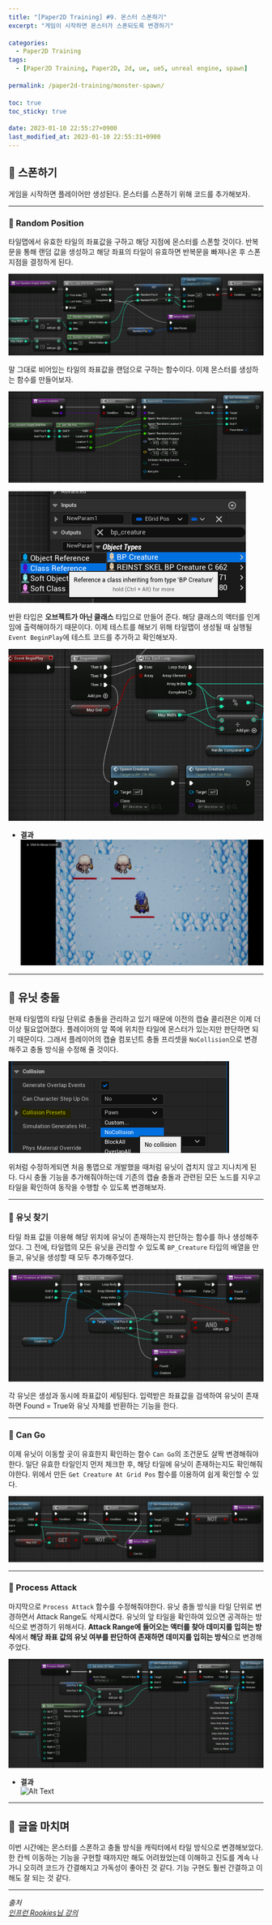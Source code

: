 ```yaml
---
title: "[Paper2D Training] #9. 몬스터 스폰하기"
excerpt: "게임이 시작하면 몬스터가 스폰되도록 변경하기"

categories:
  - Paper2D Training
tags:
  - [Paper2D Training, Paper2D, 2d, ue, ue5, unreal engine, spawn]

permalink: /paper2d-training/monster-spawn/

toc: true
toc_sticky: true

date: 2023-01-10 22:55:27+0900
last_modified_at: 2023-01-10 22:55:31+0900
---
```


## 👻 스폰하기
게임을 시작하면 플레이어만 생성된다. 몬스터를 스폰하기 위해 코드를 추가해보자.

***

### 🌱 Random Position
타일맵에서 유효한 타일의 좌표값을 구하고 해당 지점에 몬스터를 스폰할 것이다. 반복문을 통해 랜덤 값을 생성하고 해당 좌표의 타일이 유효하면 반복문을 빠져나온 후 스폰 지점을 결정하게 된다.

![Alt Text](/assets/images/posts_img/projects/paper2d-training/monster-spawn/get-random-empty-grid-pos.PNG)   

말 그대로 비어있는 타일의 좌표값을 랜덤으로 구하는 함수이다. 이제 몬스터를 생성하는 함수를 만들어보자.

![Alt Text](/assets/images/posts_img/projects/paper2d-training/monster-spawn/spawn-creature.PNG)   

![Alt Text](/assets/images/posts_img/projects/paper2d-training/monster-spawn/class-reference.PNG)   

반환 타입은 **오브젝트가 아닌 클래스** 타입으로 만들어 준다. 해당 클래스의 액터를 인게임에 출력해야하기 때문이다. 이제 테스트를 해보기 위해 타일맵이 생성될 때 실행될 ``` Event BeginPlay ```에 테스트 코드를 추가하고 확인해보자.

![Alt Text](/assets/images/posts_img/projects/paper2d-training/monster-spawn/spawn-test.PNG)   

- **결과**   
![Alt Text](/assets/images/posts_img/projects/paper2d-training/monster-spawn/spawn-monster.PNG)   

***

## 👻 유닛 충돌
현재 타일맵의 타일 단위로 충돌을 관리하고 있기 때문에 이전의 캡슐 콜리젼은 이제 더 이상 필요없어졌다. 플레이어의 앞 쪽에 위치한 타일에 몬스터가 있는지만 판단하면 되기 때문이다. 그래서 플레이어의 캡슐 컴포넌트 충돌 프리셋을 ``` NoCollision ```으로 변경해주고 충돌 방식을 수정해 줄 것이다.

![Alt Text](/assets/images/posts_img/projects/paper2d-training/monster-spawn/no-collision.PNG)   

위처럼 수정하게되면 처음 통맵으로 개발했을 때처럼 유닛이 겹치지 않고 지나치게 된다. 다시 충돌 기능을 추가해줘야하는데 기존의 캡슐 충돌과 관련된 모든 노드를 지우고 타일을 확인하여 동작을 수행할 수 있도록 변경해보자.

***

### 🌱 유닛 찾기
타일 좌표 값을 이용해 해당 위치에 유닛이 존재하는지 판단하는 함수를 하나 생성해주었다. 그 전에, 타일맵의 모든 유닛을 관리할 수 있도록 ``` BP_Creature ``` 타입의 배열을 만들고, 유닛을 생성할 때 모두 추가해주었다.

![Alt Text](/assets/images/posts_img/projects/paper2d-training/monster-spawn/get-creature-at-grid-pos.PNG)   

각 유닛은 생성과 동시에 좌표값이 세팅된다. 입력받은 좌표값을 검색하여 유닛이 존재하면 Found = True와 유닛 자체를 반환하는 기능을 한다.

***

### 🌱 Can Go
이제 유닛이 이동할 곳이 유효한지 확인하는 함수 ``` Can Go ```의 조건문도 살짝 변경해줘야한다. 일단 유효한 타일인지 먼저 체크한 후, 해당 타일에 유닛이 존재하는지도 확인해줘야한다. 위에서 만든 ``` Get Creature At Grid Pos ``` 함수를 이용하여 쉽게 확인할 수 있다.

![Alt Text](/assets/images/posts_img/projects/paper2d-training/monster-spawn/can-go.PNG)   

***

### 🌱 Process Attack
마지막으로 ``` Process Attack ``` 함수를 수정해줘야한다. 유닛 충돌 방식을 타일 단위로 변경하면서 Attack Range도 삭제시켰다. 유닛의 앞 타일을 확인하여 있으면 공격하는 방식으로 변경하기 위해서다. **Attack Range에 들어오는 액터를 찾아 데미지를 입히는 방식**에서 **해당 좌표 값의 유닛 여부를 판단하여 존재하면 데미지를 입히는 방식**으로 변경해주었다.

![Alt Text](/assets/images/posts_img/projects/paper2d-training/monster-spawn/process-attack.PNG)   

- **결과**   
![Alt Text](/assets/images/posts_img/projects/paper2d-training/monster-spawn/move-attack.gif)   

***

## 👻 글을 마치며
이번 시간에는 몬스터를 스폰하고 충돌 방식을 캐릭터에서 타일 방식으로 변경해보았다. 한 칸씩 이동하는 기능을 구현할 때까지만 해도 어려웠었는데 이해하고 진도를 계속 나가니 오히려 코드가 간결해지고 가독성이 좋아진 것 같다. 기능 구현도 훨씬 간결하고 이해도 잘 되는 것 같다.

***

_출처_   
_[인프런 Rookies님 강의](https://inf.run/ji8q)_